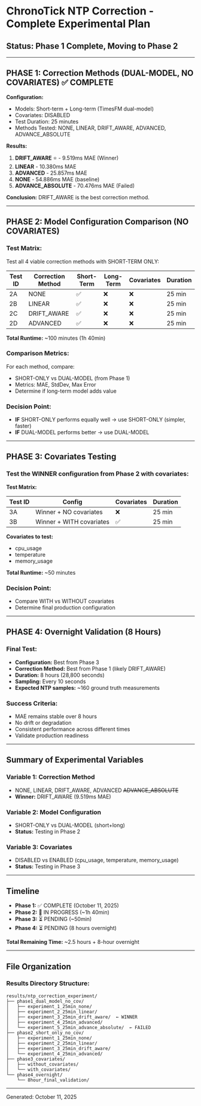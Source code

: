 # ChronoTick NTP Correction - Complete Experimental Plan

## Status: Phase 1 Complete, Moving to Phase 2

---

## PHASE 1: Correction Methods (DUAL-MODEL, NO COVARIATES) ✅ COMPLETE

**Configuration:**
- Models: Short-term + Long-term (TimesFM dual-model)
- Covariates: DISABLED
- Test Duration: 25 minutes
- Methods Tested: NONE, LINEAR, DRIFT_AWARE, ADVANCED, ADVANCE_ABSOLUTE

**Results:**
1. **DRIFT_AWARE** ⭐ - 9.519ms MAE (Winner)
2. **LINEAR** - 10.380ms MAE
3. **ADVANCED** - 25.857ms MAE
4. **NONE** - 54.886ms MAE (baseline)
5. **ADVANCE_ABSOLUTE** - 70.476ms MAE (Failed)

**Conclusion:** DRIFT_AWARE is the best correction method.

---

## PHASE 2: Model Configuration Comparison (NO COVARIATES)

### Test Matrix:
Test all 4 viable correction methods with SHORT-TERM ONLY:

| Test ID | Correction Method | Short-Term | Long-Term | Covariates | Duration |
|---------|-------------------|------------|-----------|------------|----------|
| 2A      | NONE              | ✅         | ❌        | ❌         | 25 min   |
| 2B      | LINEAR            | ✅         | ❌        | ❌         | 25 min   |
| 2C      | DRIFT_AWARE       | ✅         | ❌        | ❌         | 25 min   |
| 2D      | ADVANCED          | ✅         | ❌        | ❌         | 25 min   |

**Total Runtime:** ~100 minutes (1h 40min)

### Comparison Metrics:
For each method, compare:
- SHORT-ONLY vs DUAL-MODEL (from Phase 1)
- Metrics: MAE, StdDev, Max Error
- Determine if long-term model adds value

### Decision Point:
- **IF** SHORT-ONLY performs equally well → use SHORT-ONLY (simpler, faster)
- **IF** DUAL-MODEL performs better → use DUAL-MODEL

---

## PHASE 3: Covariates Testing

### Test the WINNER configuration from Phase 2 with covariates:

**Test Matrix:**

| Test ID | Config                  | Covariates | Duration |
|---------|-------------------------|------------|----------|
| 3A      | Winner + NO covariates  | ❌         | 25 min   |
| 3B      | Winner + WITH covariates| ✅         | 25 min   |

**Covariates to test:**
- cpu_usage
- temperature
- memory_usage

**Total Runtime:** ~50 minutes

### Decision Point:
- Compare WITH vs WITHOUT covariates
- Determine final production configuration

---

## PHASE 4: Overnight Validation (8 Hours)

### Final Test:
- **Configuration:** Best from Phase 3
- **Correction Method:** Best from Phase 1 (likely DRIFT_AWARE)
- **Duration:** 8 hours (28,800 seconds)
- **Sampling:** Every 10 seconds
- **Expected NTP samples:** ~160 ground truth measurements

### Success Criteria:
- MAE remains stable over 8 hours
- No drift or degradation
- Consistent performance across different times
- Validate production readiness

---

## Summary of Experimental Variables

### Variable 1: Correction Method
- NONE, LINEAR, DRIFT_AWARE, ADVANCED ~~ADVANCE_ABSOLUTE~~
- **Winner:** DRIFT_AWARE (9.519ms MAE)

### Variable 2: Model Configuration
- SHORT-ONLY vs DUAL-MODEL (short+long)
- **Status:** Testing in Phase 2

### Variable 3: Covariates
- DISABLED vs ENABLED (cpu_usage, temperature, memory_usage)
- **Status:** Testing in Phase 3

---

## Timeline

- **Phase 1:** ✅ COMPLETE (October 11, 2025)
- **Phase 2:** 🔄 IN PROGRESS (~1h 40min)
- **Phase 3:** ⏳ PENDING (~50min)
- **Phase 4:** ⏳ PENDING (8 hours overnight)

**Total Remaining Time:** ~2.5 hours + 8-hour overnight

---

## File Organization

### Results Directory Structure:
```
results/ntp_correction_experiment/
├── phase1_dual_model_no_cov/
│   ├── experiment_1_25min_none/
│   ├── experiment_2_25min_linear/
│   ├── experiment_3_25min_drift_aware/  ← WINNER
│   ├── experiment_4_25min_advanced/
│   └── experiment_5_25min_advance_absolute/  ← FAILED
├── phase2_short_only_no_cov/
│   ├── experiment_1_25min_none/
│   ├── experiment_2_25min_linear/
│   ├── experiment_3_25min_drift_aware/
│   └── experiment_4_25min_advanced/
├── phase3_covariates/
│   ├── without_covariates/
│   └── with_covariates/
└── phase4_overnight/
    └── 8hour_final_validation/
```

---

Generated: October 11, 2025
